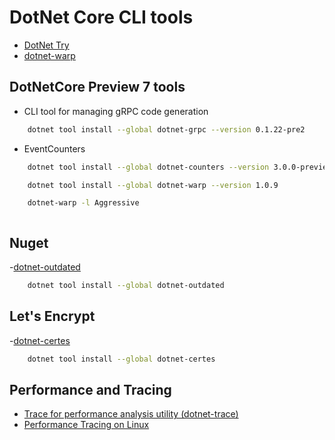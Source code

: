 # DotNet Core CLI tools

- [DotNet Try](https://github.com/dotnet/try#setup)
- [dotnet-warp](https://github.com/Hubert-Rybak/dotnet-warp)

## DotNetCore Preview 7 tools

- CLI tool for managing gRPC code generation
```bash
    dotnet tool install --global dotnet-grpc --version 0.1.22-pre2
``` 

- EventCounters
```bash
    dotnet tool install --global dotnet-counters --version 3.0.0-preview7.19365.2
```

```bash
    dotnet tool install --global dotnet-warp --version 1.0.9

    dotnet-warp -l Aggressive
```

```

```
## Nuget

-[dotnet-outdated](https://github.com/jerriep/dotnet-outdated)

```bash
    dotnet tool install --global dotnet-outdated
```

## Let's Encrypt

-[dotnet-certes](https://github.com/fszlin/certes#cli)

```bash
    dotnet tool install --global dotnet-certes
```

## Performance and Tracing

- [Trace for performance analysis utility (dotnet-trace)](https://github.com/dotnet/diagnostics/blob/master/documentation/dotnet-trace-instructions.md)
- [Performance Tracing on Linux](https://github.com/dotnet/coreclr/blob/master/Documentation/project-docs/linux-performance-tracing.md)
